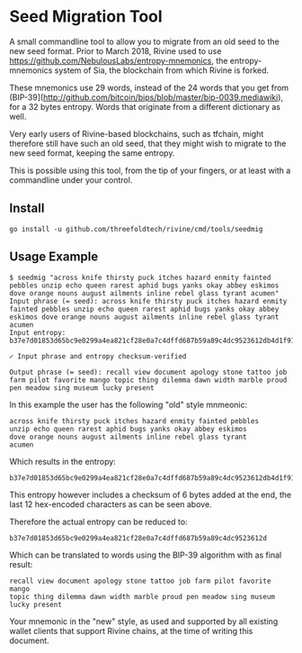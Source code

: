 # Seed Migration Tool

A small commandline tool to allow you to migrate from an old seed to the new seed format.
Prior to March 2018, Rivine used to use <https://github.com/NebulousLabs/entropy-mnemonics>,
the entropy-mnemonics system of Sia, the blockchain from which Rivine is forked.

These mnemonics use 29 words, instead of the 24 words that you get from (BIP-39](http://github.com/bitcoin/bips/blob/master/bip-0039.mediawiki), for a 32 bytes entropy.
Words that originate from a different dictionary as well.

Very early users of Rivine-based blockchains, such as tfchain, might therefore still have such an old seed,
that they might wish to migrate to the new seed format, keeping the same entropy.

This is possible using this tool, from the tip of your fingers, or at least with a commandline under your control.

## Install

```
go install -u github.com/threefoldtech/rivine/cmd/tools/seedmig
```

## Usage Example

```
$ seedmig "across knife thirsty puck itches hazard enmity fainted pebbles unzip echo queen rarest aphid bugs yanks okay abbey eskimos dove orange nouns august ailments inline rebel glass tyrant acumen"
Input phrase (= seed): across knife thirsty puck itches hazard enmity fainted pebbles unzip echo queen rarest aphid bugs yanks okay abbey eskimos dove orange nouns august ailments inline rebel glass tyrant acumen
Input entropy: b37e7d01853d65bc9e0299a4ea821cf28e0a7c4dffd687b59a89c4dc9523612db4d1f919f777

✓ Input phrase and entropy checksum-verified

Output phrase (= seed): recall view document apology stone tattoo job farm pilot favorite mango topic thing dilemma dawn width marble proud pen meadow sing museum lucky present
```

In this example the user has the following "old" style mnmeonic:

```
across knife thirsty puck itches hazard enmity fainted pebbles
unzip echo queen rarest aphid bugs yanks okay abbey eskimos
dove orange nouns august ailments inline rebel glass tyrant
acumen
```

Which results in the entropy:

```
b37e7d01853d65bc9e0299a4ea821cf28e0a7c4dffd687b59a89c4dc9523612db4d1f919f777
```

This entropy however includes a checksum of 6 bytes added at the end, the last 12 hex-encoded
characters as can be seen above.

Therefore the actual entropy can be reduced to:

```
b37e7d01853d65bc9e0299a4ea821cf28e0a7c4dffd687b59a89c4dc9523612d
```

Which can be translated to words using the BIP-39 algorithm with as final result:

```
recall view document apology stone tattoo job farm pilot favorite mango
topic thing dilemma dawn width marble proud pen meadow sing museum lucky present
```

Your mnemonic in the "new" style, as used and supported by all existing wallet clients that
support Rivine chains, at the time of writing this document.

